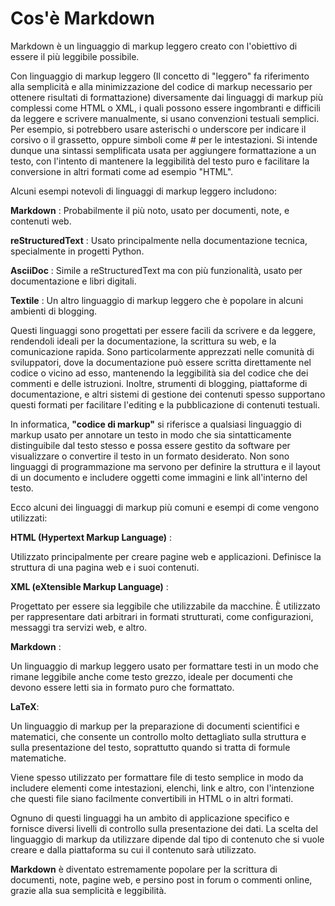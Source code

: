 # Cos'è Markdown

Markdown è un linguaggio di markup leggero creato con l'obiettivo di essere il più leggibile possibile.

Con linguaggio di markup leggero (Il concetto di "leggero" fa riferimento alla semplicità e alla minimizzazione del codice di markup necessario per ottenere risultati di formattazione) diversamente dai linguaggi di markup più complessi come HTML o XML, i quali possono essere ingombranti e difficili da leggere e scrivere manualmente, si usano convenzioni testuali semplici.
Per esempio, si potrebbero usare asterischi o underscore per indicare il corsivo o il grassetto, oppure simboli come # per le intestazioni.
Si intende dunque una sintassi semplificata usata per aggiungere formattazione a un testo, con l'intento di mantenere la leggibilità del testo puro e facilitare la conversione in altri formati come ad esempio "HTML".

Alcuni esempi notevoli di linguaggi di markup leggero includono:

**Markdown** : Probabilmente il più noto, usato per documenti, note, e contenuti web.

**reStructuredText** : Usato principalmente nella documentazione tecnica, specialmente in progetti Python.

**AsciiDoc** : Simile a reStructuredText ma con più funzionalità, usato per documentazione e libri digitali.

**Textile** : Un altro linguaggio di markup leggero che è popolare in alcuni ambienti di blogging.

Questi linguaggi sono progettati per essere facili da scrivere e da leggere, rendendoli ideali per la documentazione, la scrittura su web, e la comunicazione rapida. Sono particolarmente apprezzati nelle comunità di sviluppatori, dove la documentazione può essere scritta direttamente nel codice o vicino ad esso, mantenendo la leggibilità sia del codice che dei commenti e delle istruzioni. Inoltre, strumenti di blogging, piattaforme di documentazione, e altri sistemi di gestione dei contenuti spesso supportano questi formati per facilitare l'editing e la pubblicazione di contenuti testuali.

In informatica, **"codice di markup"** si riferisce a qualsiasi linguaggio di markup usato per annotare un testo in modo che sia sintatticamente distinguibile dal testo stesso e possa essere gestito da software per visualizzare o convertire il testo in un formato desiderato. Non sono linguaggi di programmazione ma servono per definire la struttura e il layout di un documento e includere oggetti come immagini e link all'interno del testo.

Ecco alcuni dei linguaggi di markup più comuni e esempi di come vengono utilizzati:

**HTML (Hypertext Markup Language)** :

Utilizzato principalmente per creare pagine web e applicazioni. Definisce la struttura di una pagina web e i suoi contenuti.

**XML (eXtensible Markup Language)** :

Progettato per essere sia leggibile che utilizzabile da macchine. È utilizzato per rappresentare dati arbitrari in formati strutturati, come configurazioni, messaggi tra servizi web, e altro.

**Markdown** :

Un linguaggio di markup leggero usato per formattare testi in un modo che rimane leggibile anche come testo grezzo, ideale per documenti che devono essere letti sia in formato puro che formattato.

**LaTeX**:

Un linguaggio di markup per la preparazione di documenti scientifici e matematici, che consente un controllo molto dettagliato sulla struttura e sulla presentazione del testo, soprattutto quando si tratta di formule matematiche.

Viene spesso utilizzato per formattare file di testo semplice in modo da includere elementi come intestazioni, elenchi, link e altro, con l'intenzione che questi file siano facilmente convertibili in HTML o in altri formati.

Ognuno di questi linguaggi ha un ambito di applicazione specifico e fornisce diversi livelli di controllo sulla presentazione dei dati. La scelta del linguaggio di markup da utilizzare dipende dal tipo di contenuto che si vuole creare e dalla piattaforma su cui il contenuto sarà utilizzato.

**Markdown** è diventato estremamente popolare per la scrittura di documenti, note, pagine web, e persino post in forum o commenti online, grazie alla sua semplicità e leggibilità.
